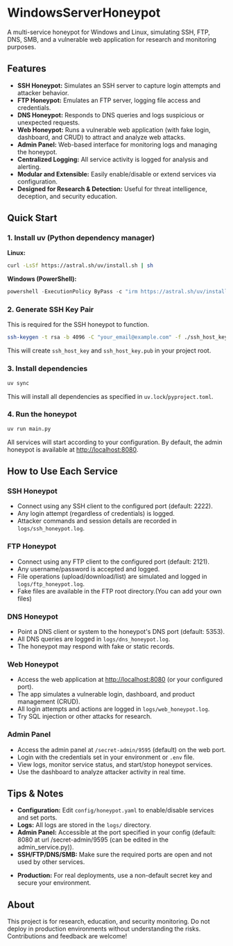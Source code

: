 # WindowsServerHoneypot

A multi-service honeypot for Windows and Linux, simulating SSH, FTP, DNS, SMB, and a vulnerable web application for research and monitoring purposes.

## Features
- **SSH Honeypot:** Simulates an SSH server to capture login attempts and attacker behavior.
- **FTP Honeypot:** Emulates an FTP server, logging file access and credentials.
- **DNS Honeypot:** Responds to DNS queries and logs suspicious or unexpected requests.
- **Web Honeypot:** Runs a vulnerable web application (with fake login, dashboard, and CRUD) to attract and analyze web attacks.
- **Admin Panel:** Web-based interface for monitoring logs and managing the honeypot.
- **Centralized Logging:** All service activity is logged for analysis and alerting.
- **Modular and Extensible:** Easily enable/disable or extend services via configuration.
- **Designed for Research & Detection:** Useful for threat intelligence, deception, and security education.

## Quick Start

### 1. Install uv (Python dependency manager)

**Linux:**
```sh
curl -LsSf https://astral.sh/uv/install.sh | sh
```

**Windows (PowerShell):**
```powershell
powershell -ExecutionPolicy ByPass -c "irm https://astral.sh/uv/install.ps1 | iex"
```

### 2. Generate SSH Key Pair

This is required for the SSH honeypot to function.

```sh
ssh-keygen -t rsa -b 4096 -C "your_email@example.com" -f ./ssh_host_key
```

This will create `ssh_host_key` and `ssh_host_key.pub` in your project root.

### 3. Install dependencies

```sh
uv sync
```

This will install all dependencies as specified in `uv.lock`/`pyproject.toml`.

### 4. Run the honeypot

```sh
uv run main.py
```

All services will start according to your configuration. By default, the admin honeypot is available at [http://localhost:8080](http://localhost:8080).

## How to Use Each Service

### SSH Honeypot
- Connect using any SSH client to the configured port (default: 2222).
- Any login attempt (regardless of credentials) is logged.
- Attacker commands and session details are recorded in `logs/ssh_honeypot.log`.

### FTP Honeypot
- Connect using any FTP client to the configured port (default: 2121).
- Any username/password is accepted and logged.
- File operations (upload/download/list) are simulated and logged in `logs/ftp_honeypot.log`.
- Fake files are available in the FTP root directory.(You can add your own files)

### DNS Honeypot
- Point a DNS client or system to the honeypot's DNS port (default: 5353).
- All DNS queries are logged in `logs/dns_honeypot.log`.
- The honeypot may respond with fake or static records.

### Web Honeypot
- Access the web application at [http://localhost:8080](http://localhost:8080) (or your configured port).
- The app simulates a vulnerable login, dashboard, and product management (CRUD).
- All login attempts and actions are logged in `logs/web_honeypot.log`.
- Try SQL injection or other attacks for research.

### Admin Panel
- Access the admin panel at `/secret-admin/9595` (default) on the web port.
- Login with the credentials set in your environment or `.env` file.
- View logs, monitor service status, and start/stop honeypot services.
- Use the dashboard to analyze attacker activity in real time.

## Tips & Notes
- **Configuration:** Edit `config/honeypot.yaml` to enable/disable services and set ports.
- **Logs:** All logs are stored in the `logs/` directory.
- **Admin Panel:** Accessible at the port specified in your config (default: 8080 at url /secret-admin/9595 (can be edited in the admin_service.py)).
- **SSH/FTP/DNS/SMB:** Make sure the required ports are open and not used by other services.
<!-- Docker usage removed as per latest instructions -->
- **Production:** For real deployments, use a non-default secret key and secure your environment.

## About
This project is for research, education, and security monitoring. Do not deploy in production environments without understanding the risks. Contributions and feedback are welcome!
